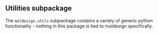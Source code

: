 ## Utilities subpackage

The `moldesign.utils` subpackage contains a variety of generic python functionality - nothing in this package is tied to moldesign specifically.